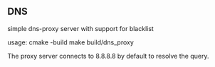 ## DNS
simple dns-proxy server with support for blacklist

usage:
   cmake -build 
   make
   build/dns_proxy



The proxy server connects to 8.8.8.8 by default to resolve the query.

